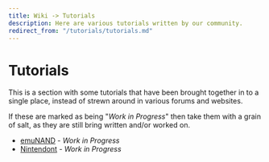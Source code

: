 ```yaml
---
title: Wiki -> Tutorials
description: Here are various tutorials written by our community.
redirect_from: "/tutorials/tutorials.md"
---
```


# Tutorials
This is a section with some tutorials that have been brought together in to a single place, instead of strewn around in various forums and websites.

If these are marked as being "_Work in Progress_" then take them with a grain of salt, as they are still bring written and/or worked on.

* [emuNAND](./emunand.md) - _Work in Progress_
* [Nintendont](./nintendont.md) - _Work in Progress_